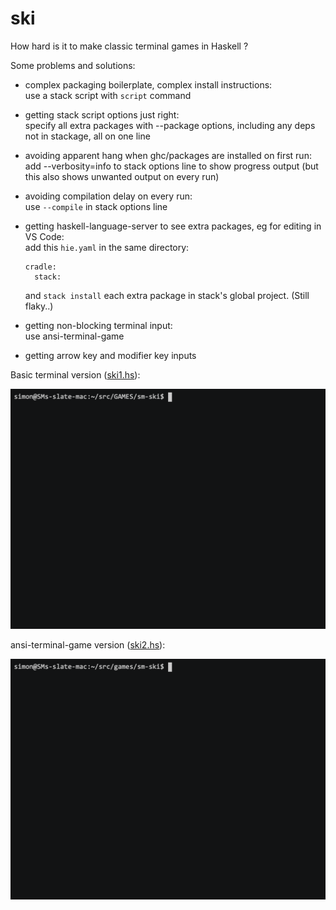 # ski

How hard is it to make classic terminal games in Haskell ?

Some problems and solutions:

- complex packaging boilerplate, complex install instructions:\
  use a stack script with `script` command

- getting stack script options just right:\
  specify all extra packages with --package options,
  including any deps not in stackage,
  all on one line

- avoiding apparent hang when ghc/packages are installed on first run:\
  add --verbosity=info to stack options line to show progress output
  (but this also shows unwanted output on every run)

- avoiding compilation delay on every run:\
  use `--compile` in stack options line

- getting haskell-language-server to see extra packages, eg for editing in VS Code:\
  add this `hie.yaml` in the same directory:
  ```
  cradle:
    stack:
  ```
  and `stack install` each extra package in stack's global project.
  (Still flaky..)

- getting non-blocking terminal input:\
  use ansi-terminal-game

- getting arrow key and modifier key inputs

Basic terminal version ([ski1.hs](ski1.hs)):

![screencast](ski1.gif)

ansi-terminal-game version ([ski2.hs](ski2.hs)):

![screencast](ski2.gif)
